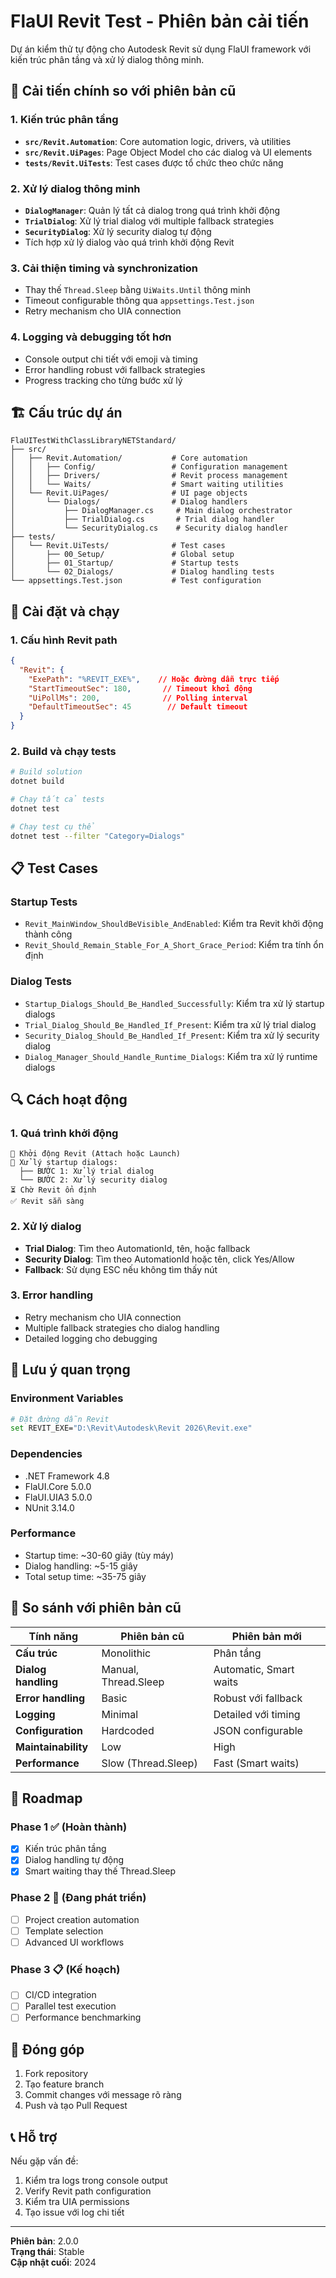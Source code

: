 # FlaUI Revit Test - Phiên bản cải tiến

Dự án kiểm thử tự động cho Autodesk Revit sử dụng FlaUI framework với kiến trúc phân tầng và xử lý dialog thông minh.

## 🚀 Cải tiến chính so với phiên bản cũ

### 1. **Kiến trúc phân tầng**
- **`src/Revit.Automation`**: Core automation logic, drivers, và utilities
- **`src/Revit.UiPages`**: Page Object Model cho các dialog và UI elements
- **`tests/Revit.UiTests`**: Test cases được tổ chức theo chức năng

### 2. **Xử lý dialog thông minh**
- **`DialogManager`**: Quản lý tất cả dialog trong quá trình khởi động
- **`TrialDialog`**: Xử lý trial dialog với multiple fallback strategies
- **`SecurityDialog`**: Xử lý security dialog tự động
- Tích hợp xử lý dialog vào quá trình khởi động Revit

### 3. **Cải thiện timing và synchronization**
- Thay thế `Thread.Sleep` bằng `UiWaits.Until` thông minh
- Timeout configurable thông qua `appsettings.Test.json`
- Retry mechanism cho UIA connection

### 4. **Logging và debugging tốt hơn**
- Console output chi tiết với emoji và timing
- Error handling robust với fallback strategies
- Progress tracking cho từng bước xử lý

## 🏗️ Cấu trúc dự án

```
FlaUITestWithClassLibraryNETStandard/
├── src/
│   ├── Revit.Automation/           # Core automation
│   │   ├── Config/                 # Configuration management
│   │   ├── Drivers/                # Revit process management
│   │   └── Waits/                  # Smart waiting utilities
│   └── Revit.UiPages/              # UI page objects
│       └── Dialogs/                # Dialog handlers
│           ├── DialogManager.cs     # Main dialog orchestrator
│           ├── TrialDialog.cs       # Trial dialog handler
│           └── SecurityDialog.cs    # Security dialog handler
├── tests/
│   └── Revit.UiTests/              # Test cases
│       ├── 00_Setup/               # Global setup
│       ├── 01_Startup/             # Startup tests
│       └── 02_Dialogs/             # Dialog handling tests
└── appsettings.Test.json           # Test configuration
```

## 🔧 Cài đặt và chạy

### 1. **Cấu hình Revit path**
```json
{
  "Revit": {
    "ExePath": "%REVIT_EXE%",    // Hoặc đường dẫn trực tiếp
    "StartTimeoutSec": 180,       // Timeout khởi động
    "UiPollMs": 200,              // Polling interval
    "DefaultTimeoutSec": 45        // Default timeout
  }
}
```

### 2. **Build và chạy tests**
```bash
# Build solution
dotnet build

# Chạy tất cả tests
dotnet test

# Chạy test cụ thể
dotnet test --filter "Category=Dialogs"
```

## 📋 Test Cases

### **Startup Tests**
- `Revit_MainWindow_ShouldBeVisible_AndEnabled`: Kiểm tra Revit khởi động thành công
- `Revit_Should_Remain_Stable_For_A_Short_Grace_Period`: Kiểm tra tính ổn định

### **Dialog Tests**
- `Startup_Dialogs_Should_Be_Handled_Successfully`: Kiểm tra xử lý startup dialogs
- `Trial_Dialog_Should_Be_Handled_If_Present`: Kiểm tra xử lý trial dialog
- `Security_Dialog_Should_Be_Handled_If_Present`: Kiểm tra xử lý security dialog
- `Dialog_Manager_Should_Handle_Runtime_Dialogs`: Kiểm tra xử lý runtime dialogs

## 🔍 Cách hoạt động

### **1. Quá trình khởi động**
```
🚀 Khởi động Revit (Attach hoặc Launch)
🔄 Xử lý startup dialogs:
  ├── BƯỚC 1: Xử lý trial dialog
  └── BƯỚC 2: Xử lý security dialog
⏳ Chờ Revit ổn định
✅ Revit sẵn sàng
```

### **2. Xử lý dialog**
- **Trial Dialog**: Tìm theo AutomationId, tên, hoặc fallback
- **Security Dialog**: Tìm theo AutomationId hoặc tên, click Yes/Allow
- **Fallback**: Sử dụng ESC nếu không tìm thấy nút

### **3. Error handling**
- Retry mechanism cho UIA connection
- Multiple fallback strategies cho dialog handling
- Detailed logging cho debugging

## 🚨 Lưu ý quan trọng

### **Environment Variables**
```bash
# Đặt đường dẫn Revit
set REVIT_EXE="D:\Revit\Autodesk\Revit 2026\Revit.exe"
```

### **Dependencies**
- .NET Framework 4.8
- FlaUI.Core 5.0.0
- FlaUI.UIA3 5.0.0
- NUnit 3.14.0

### **Performance**
- Startup time: ~30-60 giây (tùy máy)
- Dialog handling: ~5-15 giây
- Total setup time: ~35-75 giây

## 🔄 So sánh với phiên bản cũ

| Tính năng | Phiên bản cũ | Phiên bản mới |
|-----------|--------------|---------------|
| **Cấu trúc** | Monolithic | Phân tầng |
| **Dialog handling** | Manual, Thread.Sleep | Automatic, Smart waits |
| **Error handling** | Basic | Robust với fallback |
| **Logging** | Minimal | Detailed với timing |
| **Configuration** | Hardcoded | JSON configurable |
| **Maintainability** | Low | High |
| **Performance** | Slow (Thread.Sleep) | Fast (Smart waits) |

## 🚀 Roadmap

### **Phase 1** ✅ (Hoàn thành)
- [x] Kiến trúc phân tầng
- [x] Dialog handling tự động
- [x] Smart waiting thay thế Thread.Sleep

### **Phase 2** 🔄 (Đang phát triển)
- [ ] Project creation automation
- [ ] Template selection
- [ ] Advanced UI workflows

### **Phase 3** 📋 (Kế hoạch)
- [ ] CI/CD integration
- [ ] Parallel test execution
- [ ] Performance benchmarking

## 🤝 Đóng góp

1. Fork repository
2. Tạo feature branch
3. Commit changes với message rõ ràng
4. Push và tạo Pull Request

## 📞 Hỗ trợ

Nếu gặp vấn đề:
1. Kiểm tra logs trong console output
2. Verify Revit path configuration
3. Kiểm tra UIA permissions
4. Tạo issue với log chi tiết

---

**Phiên bản**: 2.0.0  
**Trạng thái**: Stable  
**Cập nhật cuối**: 2024
